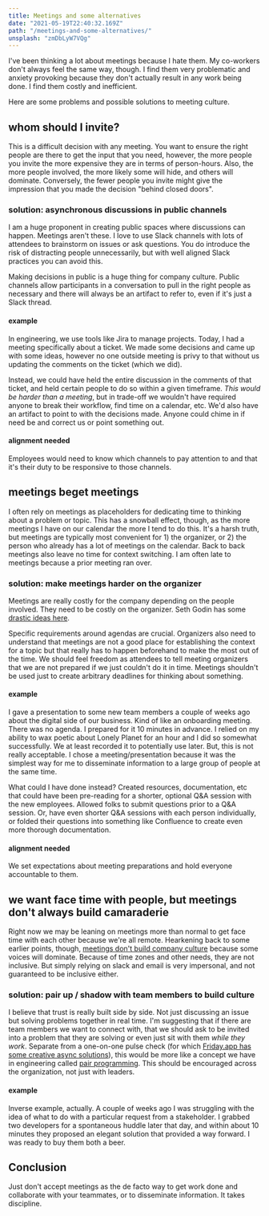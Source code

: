 ```yaml
---
title: Meetings and some alternatives
date: "2021-05-19T22:40:32.169Z"
path: "/meetings-and-some-alternatives/"
unsplash: "zmDbLyW7VQg"
---
```


I've been thinking a lot about meetings because I hate them. My co-workers don't always feel the same way, though. I find them very problematic and anxiety provoking because they don't actually result in any work being done. I find them costly and inefficient.

Here are some problems and possible solutions to meeting culture.

## whom should I invite?

This is a difficult decision with any meeting. You want to ensure the right people are there to get the input that you need, however, the more people you invite the more expensive they are in terms of person-hours. Also, the more people involved, the more likely some will hide, and others will dominate. Conversely, the fewer people you invite might give the impression that you made the decision "behind closed doors".

### solution: asynchronous discussions in public channels

I am a huge proponent in creating public spaces where discussions can happen. Meetings aren't these. I love to use Slack channels with lots of attendees to brainstorm on issues or ask questions. You do introduce the risk of distracting people unnecessarily, but with well aligned Slack practices you can avoid this.

Making decisions in public is a huge thing for company culture. Public channels allow participants in a conversation to pull in the right people as necessary and there will always be an artifact to refer to, even if it's just a Slack thread.

#### example

In engineering, we use tools like Jira to manage projects. Today, I had a meeting specifically about a ticket. We made some decisions and came up with some ideas, however no one outside meeting is privy to that without us updating the comments on the ticket (which we did).

Instead, we could have held the entire discussion in the comments of that ticket, and held certain people to do so within a given timeframe. _This would be harder than a meeting_, but in trade-off we wouldn't have required anyone to break their workflow, find time on a calendar, etc. We'd also have an artifact to point to with the decisions made. Anyone could chime in if need be and correct us or point something out.

#### alignment needed

Employees would need to know which channels to pay attention to and that it's their duty to be responsive to those channels.

## meetings beget meetings

I often rely on meetings as placeholders for dedicating time to thinking about a problem or topic. This has a snowball effect, though, as the more meetings I have on our calendar the more I tend to do this. It's a harsh truth, but meetings are typically most convenient for 1) the organizer, or 2) the person who already has a lot of meetings on the calendar. Back to back meetings also leave no time for context switching. I am often late to meetings because a prior meeting ran over.

### solution: make meetings harder on the organizer

Meetings are really costly for the company depending on the people involved. They need to be costly on the organizer. Seth Godin has some [drastic ideas here](https://seths.blog/2009/03/getting-serious-about-your-meeting-problem/).

Specific requirements around agendas are crucial. Organizers also need to understand that meetings are not a good place for establishing the context for a topic but that really has to happen beforehand to make the most out of the time. We should feel freedom as attendees to tell meeting organizers that we are not prepared if we just couldn't do it in time. Meetings shouldn't be used just to create arbitrary deadlines for thinking about something.

#### example

I gave a presentation to some new team members a couple of weeks ago about the digital side of our business. Kind of like an onboarding meeting. There was no agenda. I prepared for it 10 minutes in advance. I relied on my ability to wax poetic about Lonely Planet for an hour and I did so somewhat successfully. We at least recorded it to potentially use later. But, this is not really acceptable. I chose a meeting/presentation because it was the simplest way for me to disseminate information to a large group of people at the same time.

What could I have done instead? Created resources, documentation, etc that could have been pre-reading for a shorter, optional Q&A session with the new employees. Allowed folks to submit questions prior to a Q&A session. Or, have even shorter Q&A sessions with each person individually, or folded their questions into something like Confluence to create even more thorough documentation.

#### alignment needed

We set expectations about meeting preparations and hold everyone accountable to them.

## we want face time with people, but meetings don't always build camaraderie

Right now we may be leaning on meetings more than normal to get face time with each other because we're all remote. Hearkening back to some earlier points, though, [meetings don't build company culture](https://basecamp.com/gettingreal/07.3-meetings-are-toxic) because some voices will dominate. Because of time zones and other needs, they are not inclusive. But simply relying on slack and email is very impersonal, and not guaranteed to be inclusive either.

### solution: pair up / shadow with team members to build culture

I believe that trust is really built side by side. Not just discussing an issue but solving problems together in real time. I'm suggesting that if there are team members we want to connect with, that we should ask to be invited into a problem that they are solving or even just sit with them _while they work_. Separate from a one-on-one pulse check (for which [Friday.app has some creative async solutions](https://friday.app/p/too-many-meetings)), this would be more like a concept we have in engineering called [pair programming](https://en.wikipedia.org/wiki/Pair_programming). This should be encouraged across the organization, not just with leaders.

#### example

Inverse example, actually. A couple of weeks ago I was struggling with the idea of what to do with a particular request from a stakeholder. I grabbed two developers for a spontaneous huddle later that day, and within about 10 minutes they proposed an elegant solution that provided a way forward. I was ready to buy them both a beer.

## Conclusion

Just don't accept meetings as the de facto way to get work done and collaborate with your teammates, or to disseminate information. It takes discipline.
